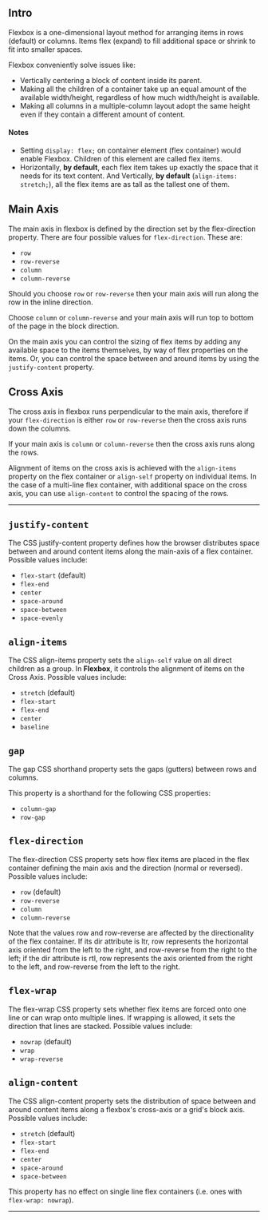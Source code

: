 ## Intro

Flexbox is a one-dimensional layout method for arranging items in rows (default) or columns. Items flex (expand) to fill additional space or shrink to fit into smaller spaces.

Flexbox conveniently solve issues like:

- Vertically centering a block of content inside its parent.
- Making all the children of a container take up an equal amount of the available width/height, regardless of how much width/height is available.
- Making all columns in a multiple-column layout adopt the same height even if they contain a different amount of content.

#### Notes

- Setting `display: flex;` on container element (flex container) would enable Flexbox. Children of this element are called flex items.
- Horizontally, **by default**, each flex item takes up exactly the space that it needs for its text content. And Vertically, **by default** (`align-items: stretch;`), all the flex items are as tall as the tallest one of them.

## Main Axis

The main axis in flexbox is defined by the direction set by the flex-direction property. There are four possible values for `flex-direction`. These are:

- `row`
- `row-reverse`
- `column`
- `column-reverse`

Should you choose `row` or `row-reverse` then your main axis will run along the row in the inline direction.

Choose `column` or `column-reverse` and your main axis will run top to bottom of the page in the block direction.

On the main axis you can control the sizing of flex items by adding any available space to the items themselves, by way of flex properties on the items. Or, you can control the space between and around items by using the `justify-content` property.

## Cross Axis

The cross axis in flexbox runs perpendicular to the main axis, therefore if your `flex-direction` is either `row` or `row-reverse` then the cross axis runs down the columns.

If your main axis is `column` or `column-reverse` then the cross axis runs along the rows.

Alignment of items on the cross axis is achieved with the `align-items` property on the flex container or `align-self` property on individual items. In the case of a multi-line flex container, with additional space on the cross axis, you can use `align-content` to control the spacing of the rows.

---

## `justify-content`

The CSS justify-content property defines how the browser distributes space between and around content items along the main-axis of a flex container. Possible values include:

- `flex-start` (default)
- `flex-end`
- `center`
- `space-around`
- `space-between`
- `space-evenly`

## `align-items`

The CSS align-items property sets the `align-self` value on all direct children as a group. In **Flexbox**, it controls the alignment of items on the Cross Axis. Possible values include:

- `stretch` (default)
- `flex-start`
- `flex-end`
- `center`
- `baseline`

## `gap`

The gap CSS shorthand property sets the gaps (gutters) between rows and columns.

This property is a shorthand for the following CSS properties:

- `column-gap`
- `row-gap`

## `flex-direction`

The flex-direction CSS property sets how flex items are placed in the flex container defining the main axis and the direction (normal or reversed). Possible values include:

- `row` (default)
- `row-reverse`
- `column`
- `column-reverse`

Note that the values row and row-reverse are affected by the directionality of the flex container. If its dir attribute is ltr, row represents the horizontal axis oriented from the left to the right, and row-reverse from the right to the left; if the dir attribute is rtl, row represents the axis oriented from the right to the left, and row-reverse from the left to the right.

## `flex-wrap`

The flex-wrap CSS property sets whether flex items are forced onto one line or can wrap onto multiple lines. If wrapping is allowed, it sets the direction that lines are stacked. Possible values include:

- `nowrap` (default)
- `wrap`
- `wrap-reverse`

## `align-content`

The CSS align-content property sets the distribution of space between and around content items along a flexbox's cross-axis or a grid's block axis. Possible values include:

- `stretch` (default)
- `flex-start`
- `flex-end`
- `center`
- `space-around`
- `space-between`

This property has no effect on single line flex containers (i.e. ones with `flex-wrap: nowrap`).

---
